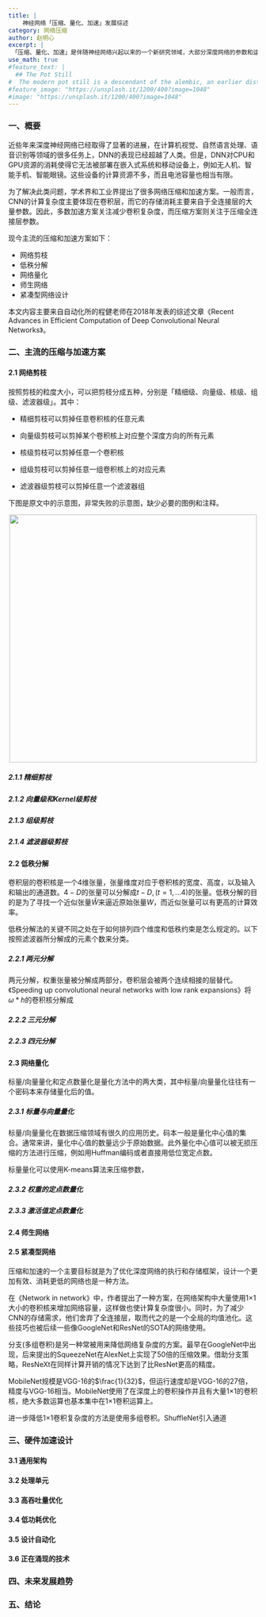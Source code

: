 ```yaml
---
title: |
    神经网络「压缩、量化、加速」发展综述
category: 网络压缩
author: 赵明心
excerpt: |
 「压缩、量化、加速」是伴随神经网络兴起以来的一个新研究领域，大部分深度网络的参数和运算量都远远超过经典模型，这导致深度神经网络虽然精度高，但却无法被部署在移动和嵌入式设备上。对神经网络进行压缩和加速成为了一个研究热点。
use_math: true
#feature_text: |
  ## The Pot Still
#  The modern pot still is a descendant of the alembic, an earlier distillation device
#feature_image: "https://unsplash.it/1200/400?image=1048"
#image: "https://unsplash.it/1200/400?image=1048"
---
```


### 一、概要

近些年来深度神经网络已经取得了显著的进展，在计算机视觉、自然语言处理、语音识别等领域的很多任务上，DNN的表现已经超越了人类。但是，DNN对CPU和GPU资源的消耗使得它无法被部署在嵌入式系统和移动设备上，例如无人机、智能手机、智能眼镜。这些设备的计算资源不多，而且电池容量也相当有限。

为了解决此类问题，学术界和工业界提出了很多网络压缩和加速方案。一般而言，CNN的计算复杂度主要体现在卷积层，而它的存储消耗主要来自于全连接层的大量参数。因此，多数加速方案关注减少卷积复杂度，而压缩方案则关注于压缩全连接层参数。

现今主流的压缩和加速方案如下：
- 网络剪枝 
- 低秩分解
- 网络量化
- 师生网络
- 紧凑型网络设计

本文内容主要来自自动化所的程健老师在2018年发表的综述文章《Recent Advances in Efficient Computation of
Deep Convolutional Neural Networks》。

### 二、主流的压缩与加速方案

#### 2.1 网络剪枝
按照剪枝的粒度大小，可以把剪枝分成五种，分别是「精细级、向量级、核级、组级、滤波器级」。其中：

- 精细剪枝可以剪掉任意卷积核的任意元素

- 向量级剪枝可以剪掉某个卷积核上对应整个深度方向的所有元素

- 核级剪枝可以剪掉任意一个卷积核

- 组级剪枝可以剪掉任意一组卷积核上的对应元素

- 滤波器级剪枝可以剪掉任意一个滤波器组

下图是原文中的示意图，非常失败的示意图，缺少必要的图例和注释。

<center>
<img src="http://wx2.sinaimg.cn/large/41f56ddcly1funfce3otpj20pj0ertan.jpg" width="500px">
</center>

##### 2.1.1 精细剪枝

##### 2.1.2 向量级和Kernel级剪枝

##### 2.1.3 组级剪枝

##### 2.1.4 滤波器级剪枝

#### 2.2 低秩分解

卷积层的卷积核是一个4维张量，张量维度对应于卷积核的宽度、高度，以及输入和输出的通道数。$4-D$的张量可以分解成$t-D,(t=1,...4)$的张量。低秩分解的目的是为了寻找一个近似张量$\hat{W}$来逼近原始张量$W$，而近似张量可以有更高的计算效率。

低秩分解法的关键不同之处在于如何排列四个维度和低秩约束是怎么规定的。以下按照滤波器所分解成的元素个数来分类。

##### 2.2.1 两元分解

两元分解，权重张量被分解成两部分，卷积层会被两个连续相接的层替代。《Speeding up
convolutional neural networks with low rank expansions》将$\omega*h$的卷积核分解成


##### 2.2.2 三元分解

##### 2.2.3 四元分解


#### 2.3 网络量化
标量/向量量化和定点数量化是量化方法中的两大类，其中标量/向量量化往往有一个密码本来存储量化后的值。

##### 2.3.1 标量与向量量化
标量/向量量化在数据压缩领域有很久的应用历史。码本一般是量化中心值的集合。通常来讲，量化中心值的数量远少于原始数据。此外量化中心值可以被无损压缩的方法进行压缩，例如用Huffman编码或者直接用低位宽定点数。

标量量化可以使用K-means算法来压缩参数，

##### 2.3.2 权重的定点数量化

##### 2.3.3 激活值定点数量化


#### 2.4 师生网络


#### 2.5 紧凑型网络

压缩和加速的一个主要目标就是为了优化深度网络的执行和存储框架，设计一个更加有效、消耗更低的网络也是一种方法。

在《Network in network》中，作者提出了一种方案，在网络架构中大量使用1×1大小的卷积核来增加网络容量，这样做也使计算复杂度很小。同时，为了减少CNN的存储需求，他们舍弃了全连接层，取而代之的是一个全局的均值池化。这些技巧也被后续一些像GoogleNet和ResNet的SOTA的网络使用。

分支(多组卷积)是另一种常被用来降低网络复杂度的方案。最早在GoogleNet中出现，后来提出的SqueezeNet在AlexNet上实现了50倍的压缩效果。借助分支策略，ResNeXt在同样计算开销的情况下达到了比ResNet更高的精度。

MobileNet规模是VGG-16的$\frac{1}{32}$，但运行速度却是VGG-16的27倍，精度与VGG-16相当。MobileNet使用了在深度上的卷积操作并且有大量1×1的卷积核，绝大多数运算也基本集中在1×1卷积运算上。

进一步降低1×1卷积复杂度的方法是使用多组卷积。ShuffleNet引入通道

### 三、硬件加速设计

#### 3.1 通用架构


#### 3.2 处理单元


#### 3.3 高吞吐量优化


#### 3.4 低功耗优化

#### 3.5 设计自动化

#### 3.6 正在涌现的技术

### 四、未来发展趋势


### 五、结论
